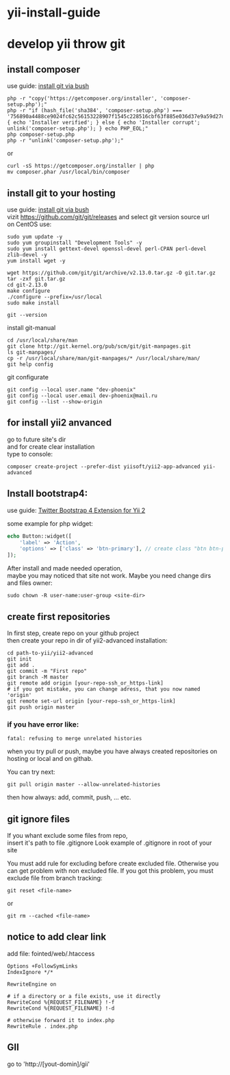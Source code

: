 # yii-install-guide

# develop yii throw git

## install composer
use guide: [install git via bush](https://getcomposer.org/download/)
```
php -r "copy('https://getcomposer.org/installer', 'composer-setup.php');"
php -r "if (hash_file('sha384', 'composer-setup.php') === '756890a4488ce9024fc62c56153228907f1545c228516cbf63f885e036d37e9a59d27d63f46af1d4d07ee0f76181c7d3') { echo 'Installer verified'; } else { echo 'Installer corrupt'; unlink('composer-setup.php'); } echo PHP_EOL;"
php composer-setup.php
php -r "unlink('composer-setup.php');"
```

or
```
curl -sS https://getcomposer.org/installer | php
mv composer.phar /usr/local/bin/composer
```

## install git to your hosting
use guide: [install git via bush](https://git-scm.com/book/ru/v2/Введение-Установка-Git)<br>
vizit https://github.com/git/git/releases and select git version source url<br>
on CentOS use:
```
sudo yum update -y
sudo yum groupinstall "Development Tools" -y
sudo yum install gettext-devel openssl-devel perl-CPAN perl-devel zlib-devel -y
yum install wget -y

wget https://github.com/git/git/archive/v2.13.0.tar.gz -O git.tar.gz
tar -zxf git.tar.gz
cd git-2.13.0
make configure
./configure --prefix=/usr/local
sudo make install

git --version
```

install git-manual
```
cd /usr/local/share/man
git clone http://git.kernel.org/pub/scm/git/git-manpages.git
ls git-manpages/
cp -r /usr/local/share/man/git-manpages/* /usr/local/share/man/
git help config
```

git configurate
```
git config --local user.name "dev-phoenix"
git config --local user.email dev-phoenix@mail.ru
git config --list --show-origin
```

## for install yii2 anvanced
go to future site's dir<br/>
and for create clear installation<br/>
type to console:
```
composer create-project --prefer-dist yiisoft/yii2-app-advanced yii-advanced
```

## Install bootstrap4:
use guide: [Twitter Bootstrap 4 Extension for Yii 2](https://github.com/yiisoft/yii2-bootstrap4)

some example for php widget:
```php
echo Button::widget([
    'label' => 'Action',
    'options' => ['class' => 'btn-primary'], // create class "btn btn-primary"
]);
```

After install and made needed operation,<br/>
maybe you may noticed that site not work.
Maybe you need change dirs and files owner:
```
sudo chown -R user-name:user-group <site-dir>
```

## create first repositories
In first step, create repo on your github project<br/>
then create your repo in dir of yii2-advanced installation: 
```
cd path-to-yii/yii2-advanced
git init
git add .
git commit -m "First repo"
git branch -M master
git remote add origin [your-repo-ssh_or_https-link]
# if you got mistake, you can change adress, that you now named 'origin'
git remote set-url origin [your-repo-ssh_or_https-link]
git push origin master
```

### if you have error like:
```
fatal: refusing to merge unrelated histories
```
when you try pull or push,
maybe you have always created repositories on hosting or local and on githab.

You can try next:
```
git pull origin master --allow-unrelated-histories
```
then how always: add, commit, push, ... etc.


## git ignore files
If you whant exclude some files from repo,<br/>
insert it's path to file .gitignore
Look example of .gitignore in root of your site

You must add rule for excluding before create excluded file.
Otherwise you can get problem with non excluded file.
If you got this problem, you must exclude file from branch tracking:
```
git reset <file-name>
```
or
```
git rm --cached <file-name> 
```

## notice to add clear link
add file:
    fointed/web/.htaccess
```htaccess
Options +FollowSymLinks
IndexIgnore */*

RewriteEngine on

# if a directory or a file exists, use it directly
RewriteCond %{REQUEST_FILENAME} !-f
RewriteCond %{REQUEST_FILENAME} !-d

# otherwise forward it to index.php
RewriteRule . index.php
```

## GII
go to 'http://[yout-domin]/gii'